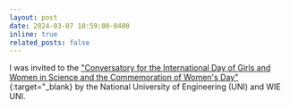 ```yaml
---
layout: post
date: 2024-03-07 10:59:00-0400
inline: true
related_posts: false
---
```


I was invited to the ["Conversatory for the International Day of Girls and Women in Science and the Commemoration of Women's Day"](https://www.facebook.com/watch/live/?ref=watch_permalink&v=3582367605347551){:target="\_blank} by the National University of Engineering (UNI) and WIE UNI. 